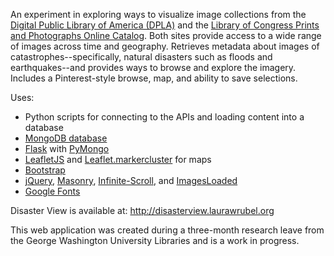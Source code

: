 An experiment in exploring ways to visualize image collections from the <a href="http://dp.la">Digital
Public Library of America (DPLA)</a> and the <a href="http://www.loc.gov/pictures">Library of Congress Prints and 
Photographs Online Catalog</a>. Both sites provide access to a wide range of images across time and geography. 
Retrieves metadata about images of catastrophes--specifically, natural disasters such as floods and earthquakes--and provides ways to browse and explore the imagery. Includes a Pinterest-style browse, map, and ability to save selections. 

Uses:
* Python scripts for connecting to the APIs and loading content into a database
* <a href="http://www.mongodb.org/">MongoDB database</a>
* <a href="http://flask.pocoo.org/docs/0.10/">Flask</a> with <a href="https://flask-pymongo.readthedocs.org/en/latest/">PyMongo</a>
* <a href="http://leafletjs.com/">LeafletJS</a> and <a href="https://github.com/Leaflet/Leaflet.markercluster">Leaflet.markercluster</a> for maps
* <a href="http://getbootstrap.com/">Bootstrap</a>
* <a href="http://jquery.com/">jQuery</a>, <a href="http://masonry.desandro.com/">Masonry</a>, <a href="https://github.com/infinite-scroll/infinite-scroll">Infinite-Scroll</a>, and <a href="http://imagesloaded.desandro.com/">ImagesLoaded</a>
* <a href="http://www.google.com/fonts">Google Fonts</a>

Disaster View is available at: <a href="http://disasterview.laurawrubel.org">http://disasterview.laurawrubel.org</a>

This web application was created during a three-month research leave from the George Washington University Libraries and is a work in progress. 
 

 

